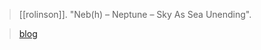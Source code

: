 > [[rolinson]]. "Neb(h) – Neptune – Sky As Sea Unending".

> [blog](https://aryaakasha.com/2020/05/21/nebh-neptune-sky-as-sea-unending/)